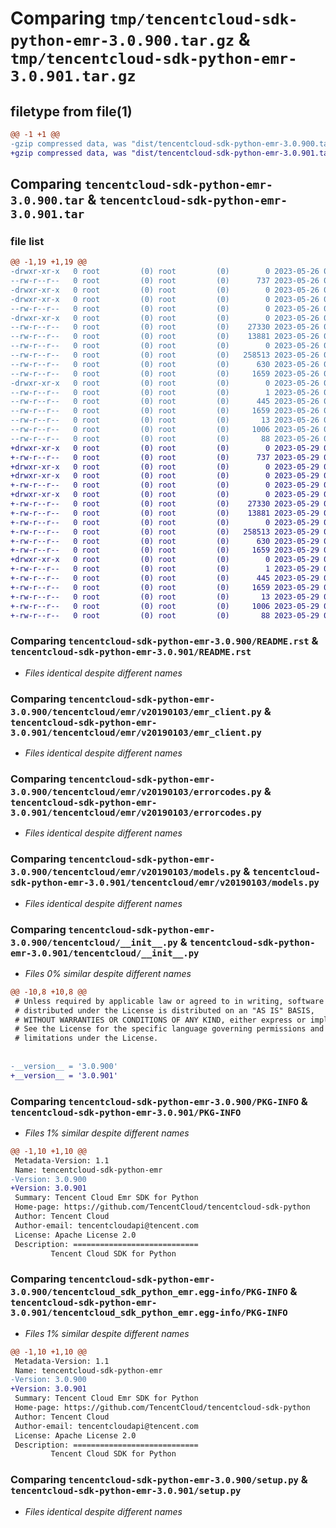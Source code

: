 # Comparing `tmp/tencentcloud-sdk-python-emr-3.0.900.tar.gz` & `tmp/tencentcloud-sdk-python-emr-3.0.901.tar.gz`

## filetype from file(1)

```diff
@@ -1 +1 @@
-gzip compressed data, was "dist/tencentcloud-sdk-python-emr-3.0.900.tar", last modified: Fri May 26 02:18:23 2023, max compression
+gzip compressed data, was "dist/tencentcloud-sdk-python-emr-3.0.901.tar", last modified: Mon May 29 02:27:23 2023, max compression
```

## Comparing `tencentcloud-sdk-python-emr-3.0.900.tar` & `tencentcloud-sdk-python-emr-3.0.901.tar`

### file list

```diff
@@ -1,19 +1,19 @@
-drwxr-xr-x   0 root         (0) root         (0)        0 2023-05-26 02:18:23.000000 tencentcloud-sdk-python-emr-3.0.900/
--rw-r--r--   0 root         (0) root         (0)      737 2023-05-26 02:18:23.000000 tencentcloud-sdk-python-emr-3.0.900/README.rst
-drwxr-xr-x   0 root         (0) root         (0)        0 2023-05-26 02:18:23.000000 tencentcloud-sdk-python-emr-3.0.900/tencentcloud/
-drwxr-xr-x   0 root         (0) root         (0)        0 2023-05-26 02:18:23.000000 tencentcloud-sdk-python-emr-3.0.900/tencentcloud/emr/
--rw-r--r--   0 root         (0) root         (0)        0 2023-05-26 02:18:23.000000 tencentcloud-sdk-python-emr-3.0.900/tencentcloud/emr/__init__.py
-drwxr-xr-x   0 root         (0) root         (0)        0 2023-05-26 02:18:23.000000 tencentcloud-sdk-python-emr-3.0.900/tencentcloud/emr/v20190103/
--rw-r--r--   0 root         (0) root         (0)    27330 2023-05-26 02:18:23.000000 tencentcloud-sdk-python-emr-3.0.900/tencentcloud/emr/v20190103/emr_client.py
--rw-r--r--   0 root         (0) root         (0)    13881 2023-05-26 02:18:23.000000 tencentcloud-sdk-python-emr-3.0.900/tencentcloud/emr/v20190103/errorcodes.py
--rw-r--r--   0 root         (0) root         (0)        0 2023-05-26 02:18:23.000000 tencentcloud-sdk-python-emr-3.0.900/tencentcloud/emr/v20190103/__init__.py
--rw-r--r--   0 root         (0) root         (0)   258513 2023-05-26 02:18:23.000000 tencentcloud-sdk-python-emr-3.0.900/tencentcloud/emr/v20190103/models.py
--rw-r--r--   0 root         (0) root         (0)      630 2023-05-26 02:18:23.000000 tencentcloud-sdk-python-emr-3.0.900/tencentcloud/__init__.py
--rw-r--r--   0 root         (0) root         (0)     1659 2023-05-26 02:18:23.000000 tencentcloud-sdk-python-emr-3.0.900/PKG-INFO
-drwxr-xr-x   0 root         (0) root         (0)        0 2023-05-26 02:18:23.000000 tencentcloud-sdk-python-emr-3.0.900/tencentcloud_sdk_python_emr.egg-info/
--rw-r--r--   0 root         (0) root         (0)        1 2023-05-26 02:18:23.000000 tencentcloud-sdk-python-emr-3.0.900/tencentcloud_sdk_python_emr.egg-info/dependency_links.txt
--rw-r--r--   0 root         (0) root         (0)      445 2023-05-26 02:18:23.000000 tencentcloud-sdk-python-emr-3.0.900/tencentcloud_sdk_python_emr.egg-info/SOURCES.txt
--rw-r--r--   0 root         (0) root         (0)     1659 2023-05-26 02:18:23.000000 tencentcloud-sdk-python-emr-3.0.900/tencentcloud_sdk_python_emr.egg-info/PKG-INFO
--rw-r--r--   0 root         (0) root         (0)       13 2023-05-26 02:18:23.000000 tencentcloud-sdk-python-emr-3.0.900/tencentcloud_sdk_python_emr.egg-info/top_level.txt
--rw-r--r--   0 root         (0) root         (0)     1006 2023-05-26 02:18:23.000000 tencentcloud-sdk-python-emr-3.0.900/setup.py
--rw-r--r--   0 root         (0) root         (0)       88 2023-05-26 02:18:23.000000 tencentcloud-sdk-python-emr-3.0.900/setup.cfg
+drwxr-xr-x   0 root         (0) root         (0)        0 2023-05-29 02:27:23.000000 tencentcloud-sdk-python-emr-3.0.901/
+-rw-r--r--   0 root         (0) root         (0)      737 2023-05-29 02:27:23.000000 tencentcloud-sdk-python-emr-3.0.901/README.rst
+drwxr-xr-x   0 root         (0) root         (0)        0 2023-05-29 02:27:23.000000 tencentcloud-sdk-python-emr-3.0.901/tencentcloud/
+drwxr-xr-x   0 root         (0) root         (0)        0 2023-05-29 02:27:23.000000 tencentcloud-sdk-python-emr-3.0.901/tencentcloud/emr/
+-rw-r--r--   0 root         (0) root         (0)        0 2023-05-29 02:27:23.000000 tencentcloud-sdk-python-emr-3.0.901/tencentcloud/emr/__init__.py
+drwxr-xr-x   0 root         (0) root         (0)        0 2023-05-29 02:27:23.000000 tencentcloud-sdk-python-emr-3.0.901/tencentcloud/emr/v20190103/
+-rw-r--r--   0 root         (0) root         (0)    27330 2023-05-29 02:27:23.000000 tencentcloud-sdk-python-emr-3.0.901/tencentcloud/emr/v20190103/emr_client.py
+-rw-r--r--   0 root         (0) root         (0)    13881 2023-05-29 02:27:23.000000 tencentcloud-sdk-python-emr-3.0.901/tencentcloud/emr/v20190103/errorcodes.py
+-rw-r--r--   0 root         (0) root         (0)        0 2023-05-29 02:27:23.000000 tencentcloud-sdk-python-emr-3.0.901/tencentcloud/emr/v20190103/__init__.py
+-rw-r--r--   0 root         (0) root         (0)   258513 2023-05-29 02:27:23.000000 tencentcloud-sdk-python-emr-3.0.901/tencentcloud/emr/v20190103/models.py
+-rw-r--r--   0 root         (0) root         (0)      630 2023-05-29 02:27:23.000000 tencentcloud-sdk-python-emr-3.0.901/tencentcloud/__init__.py
+-rw-r--r--   0 root         (0) root         (0)     1659 2023-05-29 02:27:23.000000 tencentcloud-sdk-python-emr-3.0.901/PKG-INFO
+drwxr-xr-x   0 root         (0) root         (0)        0 2023-05-29 02:27:23.000000 tencentcloud-sdk-python-emr-3.0.901/tencentcloud_sdk_python_emr.egg-info/
+-rw-r--r--   0 root         (0) root         (0)        1 2023-05-29 02:27:23.000000 tencentcloud-sdk-python-emr-3.0.901/tencentcloud_sdk_python_emr.egg-info/dependency_links.txt
+-rw-r--r--   0 root         (0) root         (0)      445 2023-05-29 02:27:23.000000 tencentcloud-sdk-python-emr-3.0.901/tencentcloud_sdk_python_emr.egg-info/SOURCES.txt
+-rw-r--r--   0 root         (0) root         (0)     1659 2023-05-29 02:27:23.000000 tencentcloud-sdk-python-emr-3.0.901/tencentcloud_sdk_python_emr.egg-info/PKG-INFO
+-rw-r--r--   0 root         (0) root         (0)       13 2023-05-29 02:27:23.000000 tencentcloud-sdk-python-emr-3.0.901/tencentcloud_sdk_python_emr.egg-info/top_level.txt
+-rw-r--r--   0 root         (0) root         (0)     1006 2023-05-29 02:27:23.000000 tencentcloud-sdk-python-emr-3.0.901/setup.py
+-rw-r--r--   0 root         (0) root         (0)       88 2023-05-29 02:27:23.000000 tencentcloud-sdk-python-emr-3.0.901/setup.cfg
```

### Comparing `tencentcloud-sdk-python-emr-3.0.900/README.rst` & `tencentcloud-sdk-python-emr-3.0.901/README.rst`

 * *Files identical despite different names*

### Comparing `tencentcloud-sdk-python-emr-3.0.900/tencentcloud/emr/v20190103/emr_client.py` & `tencentcloud-sdk-python-emr-3.0.901/tencentcloud/emr/v20190103/emr_client.py`

 * *Files identical despite different names*

### Comparing `tencentcloud-sdk-python-emr-3.0.900/tencentcloud/emr/v20190103/errorcodes.py` & `tencentcloud-sdk-python-emr-3.0.901/tencentcloud/emr/v20190103/errorcodes.py`

 * *Files identical despite different names*

### Comparing `tencentcloud-sdk-python-emr-3.0.900/tencentcloud/emr/v20190103/models.py` & `tencentcloud-sdk-python-emr-3.0.901/tencentcloud/emr/v20190103/models.py`

 * *Files identical despite different names*

### Comparing `tencentcloud-sdk-python-emr-3.0.900/tencentcloud/__init__.py` & `tencentcloud-sdk-python-emr-3.0.901/tencentcloud/__init__.py`

 * *Files 0% similar despite different names*

```diff
@@ -10,8 +10,8 @@
 # Unless required by applicable law or agreed to in writing, software
 # distributed under the License is distributed on an "AS IS" BASIS,
 # WITHOUT WARRANTIES OR CONDITIONS OF ANY KIND, either express or implied.
 # See the License for the specific language governing permissions and
 # limitations under the License.
 
 
-__version__ = '3.0.900'
+__version__ = '3.0.901'
```

### Comparing `tencentcloud-sdk-python-emr-3.0.900/PKG-INFO` & `tencentcloud-sdk-python-emr-3.0.901/PKG-INFO`

 * *Files 1% similar despite different names*

```diff
@@ -1,10 +1,10 @@
 Metadata-Version: 1.1
 Name: tencentcloud-sdk-python-emr
-Version: 3.0.900
+Version: 3.0.901
 Summary: Tencent Cloud Emr SDK for Python
 Home-page: https://github.com/TencentCloud/tencentcloud-sdk-python
 Author: Tencent Cloud
 Author-email: tencentcloudapi@tencent.com
 License: Apache License 2.0
 Description: ============================
         Tencent Cloud SDK for Python
```

### Comparing `tencentcloud-sdk-python-emr-3.0.900/tencentcloud_sdk_python_emr.egg-info/PKG-INFO` & `tencentcloud-sdk-python-emr-3.0.901/tencentcloud_sdk_python_emr.egg-info/PKG-INFO`

 * *Files 1% similar despite different names*

```diff
@@ -1,10 +1,10 @@
 Metadata-Version: 1.1
 Name: tencentcloud-sdk-python-emr
-Version: 3.0.900
+Version: 3.0.901
 Summary: Tencent Cloud Emr SDK for Python
 Home-page: https://github.com/TencentCloud/tencentcloud-sdk-python
 Author: Tencent Cloud
 Author-email: tencentcloudapi@tencent.com
 License: Apache License 2.0
 Description: ============================
         Tencent Cloud SDK for Python
```

### Comparing `tencentcloud-sdk-python-emr-3.0.900/setup.py` & `tencentcloud-sdk-python-emr-3.0.901/setup.py`

 * *Files identical despite different names*

